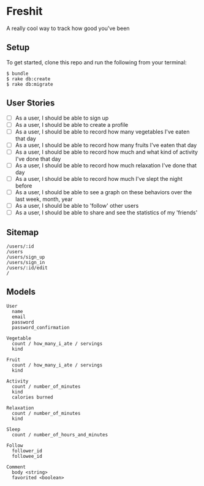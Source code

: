 # Freshit 

A really cool way to track how good you've been

## Setup

To get started, clone this repo and run the following from your terminal:

```
$ bundle
$ rake db:create
$ rake db:migrate
```

## User Stories

- [ ] As a user, I should be able to sign up
- [ ] As a user, I should be able to create a profile
- [ ] As a user, I should be able to record how many vegetables I've eaten that day
- [ ] As a user, I should be able to record how many fruits I've eaten that day
- [ ] As a user, I should be able to record how much and what kind of activity I've done that day
- [ ] As a user, I should be able to record how much relaxation I've done that day
- [ ] As a user, I should be able to record how much I've slept the night before
- [ ] As a user, I should be able to see a graph on these behaviors over the last week, month, year
- [ ] As a user, I should be able to 'follow' other users
- [ ] As a user, I should be able to share and see the statistics of my 'friends'

## Sitemap

```
/users/:id
/users
/users/sign_up
/users/sign_in
/users/:id/edit
/
```

## Models

```
User
  name
  email
  password
  password_confirmation
  
Vegetable
  count / how_many_i_ate / servings
  kind

Fruit
  count / how_many_i_ate / servings
  kind
  
Activity
  count / number_of_minutes
  kind
  calories burned
  
Relaxation
  count / number_of_minutes
  kind
  
Sleep
  count / number_of_hours_and_minutes
  
Follow
  follower_id
  followee_id
  
Comment
  body <string>
  favorited <boolean>
```
  
